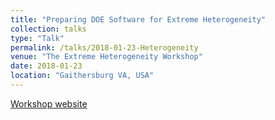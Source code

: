 ```yaml
---
title: "Preparing DOE Software for Extreme Heterogeneity"
collection: talks
type: "Talk"
permalink: /talks/2018-01-23-Heterogeneity
venue: "The Extreme Heterogeneity Workshop"
date: 2018-01-23
location: "Gaithersburg VA, USA"
---
```


[Workshop website](http://orau.gov/exheterogeneity2018/default1.htm)
